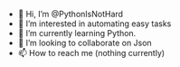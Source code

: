 - 👋 Hi, I’m @PythonIsNotHard
- 👀 I’m interested in automating easy tasks
- 🌱 I’m currently learning Python.
- 💞️ I’m looking to collaborate on Json
- 📫 How to reach me (nothing currently)

<!---
PythonIsNotHard/PythonIsNotHard is a ✨ special ✨ repository because its `README.md` (this file) appears on your GitHub profile.
You can click the Preview link to take a look at your changes.
--->
